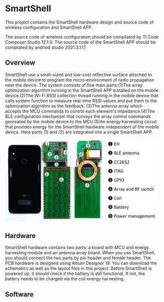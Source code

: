# SmartShell
This project contains the SmartShell hardware design and source code of wireless configuration and SmartShell APP.

The source code of wireless configuration should be compilated by TI Code Composer Studio 12.1.0. The source code of the SmartShell APP should be compilated by android studio 2021.3.1.17.
## Overview
SmartShell use a small-sized and low-cost reflective surface attached to the mobile device to program the micro-environment of radio propagation near the device. The system consists of five main parts:(1)The array optimization algorithm running in the SmartShell APP installed on the mobile device.(2)The Wi-Fi RSSI collection thread running in the mobile device that calls system function to measure real-time RSSI values and put them to the optimization algorithm as the feedback. (3)The antenna array which accepts the MCU commands to control each element's impedance.(4)The BLE configuration mechanism that conveys the array control commands genreated by the mobile device to the MCU.(5)An energy harvesting circuit that provides energy for the SmartShell hardware independent of the mobile device. Here parts (1) and (2) are integrated into a single SmartShell APP.

<img src="./images/Hardware.png" width="500">

## Hardware
SmartShell hardware contains two parts: a board with MCU and energy harvesting module and an antenna array board. When you use SmartShell, you should connect the two parts by pin header and female header. The PCB hardware is designed using Altium Designer 19. You can download the schematics as well as the layout files in this project. Before SmartShell is powered up, it should check if the battery is still functional. If not, the battery needs to be charged via the coil energy harvesting.
## Software
